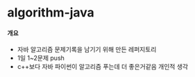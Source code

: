 # algorithm-java

#### 개요
* 자바 알고리즘 문제기록을 남기기 위해 만든 레퍼지토리
* 1일 1~2문제 push
* c++보다 자바 파이썬이 알고리즘 푸는데 더 좋은거같음 개인적 생각
